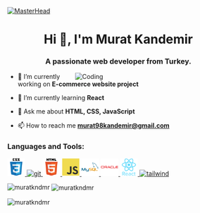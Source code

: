<!-- <img align="right" alt="GIF" height="160px" src="https://media.giphy.com/media/Ah3zHH7hvsSB2/giphy.gif" /> -->

<!-- 
### Hello World, I'm Murat Kandemir:
<!-- ### 💻👨‍💻Full Stack Web Developer  -->

[![MasterHead](https://camo.githubusercontent.com/48ec00ed4c84e771db4a1db90b56352923a8d644452a32b434d68e97006c9337/68747470733a2f2f63686b736b696c6c732e636f6d2f77702d636f6e74656e742f75706c6f6164732f323032302f30342f504e432d416e696d617465642d42616e6e6572732e676966)](https://muratkndmr.io)

<h1 align="center">Hi 👋, I'm Murat Kandemir</h1>
<h3 align="center">A passionate web developer from Turkey.</h3>



<img  align="right" alt="Coding" width="350" src="https://media.giphy.com/media/Ah3zHH7hvsSB2/giphy.gif">



- 🔭 I’m currently working on **E-commerce website project**

- 🌱 I’m currently learning **React**

- 💬 Ask me about **HTML, CSS, JavaScript**

- 📫 How to reach me **murat98kandemir@gmail.com**



<h3 align="left">Languages and Tools:</h3>
<p align="left">    
<a href="https://www.w3schools.com/css/" target="_blank" rel="noreferrer"> <img src="https://raw.githubusercontent.com/devicons/devicon/master/icons/css3/css3-original-wordmark.svg" alt="css3" width="40" height="40"/> </a> 
<a href="https://git-scm.com/" target="_blank" rel="noreferrer"> <img src="https://www.vectorlogo.zone/logos/git-scm/git-scm-icon.svg" alt="git" width="40" height="40"/> </a> 
<a href="https://www.w3.org/html/" target="_blank" rel="noreferrer"> <img src="https://raw.githubusercontent.com/devicons/devicon/master/icons/html5/html5-original-wordmark.svg" alt="html5" width="40" height="40"/> </a>
 <a href="https://developer.mozilla.org/en-US/docs/Web/JavaScript" target="_blank" rel="noreferrer"> <img src="https://raw.githubusercontent.com/devicons/devicon/master/icons/javascript/javascript-original.svg" alt="javascript" width="40" height="40"/> </a> 
 <a href="https://www.mysql.com/" target="_blank" rel="noreferrer"> <img src="https://raw.githubusercontent.com/devicons/devicon/master/icons/mysql/mysql-original-wordmark.svg" alt="mysql" width="40" height="40"/> </a>
<a href="https://www.oracle.com/" target="_blank" rel="noreferrer"> <img src="https://raw.githubusercontent.com/devicons/devicon/master/icons/oracle/oracle-original.svg" alt="oracle" width="40" height="40"/> </a>
<a href="https://reactjs.org/" target="_blank" rel="noreferrer"> <img src="https://raw.githubusercontent.com/devicons/devicon/master/icons/react/react-original-wordmark.svg" alt="react" width="40" height="40"/> </a> 
<a href="https://tailwindcss.com/" target="_blank" rel="noreferrer"> <img src="https://www.vectorlogo.zone/logos/tailwindcss/tailwindcss-icon.svg" alt="tailwind" width="40" height="40"/> </a> </p>

<p><img align="left" src="https://github-readme-stats.vercel.app/api/top-langs?username=muratkndmr&show_icons=true&locale=en&layout=compact" alt="muratkndmr" /></p>

<p>&nbsp;<img align="center" src="https://github-readme-stats.vercel.app/api?username=muratkndmr&show_icons=true&locale=en" alt="muratkndmr" /></p>

<p><img align="center" src="https://github-readme-streak-stats.herokuapp.com/?user=muratkndmr&" alt="muratkndmr" /></p>

